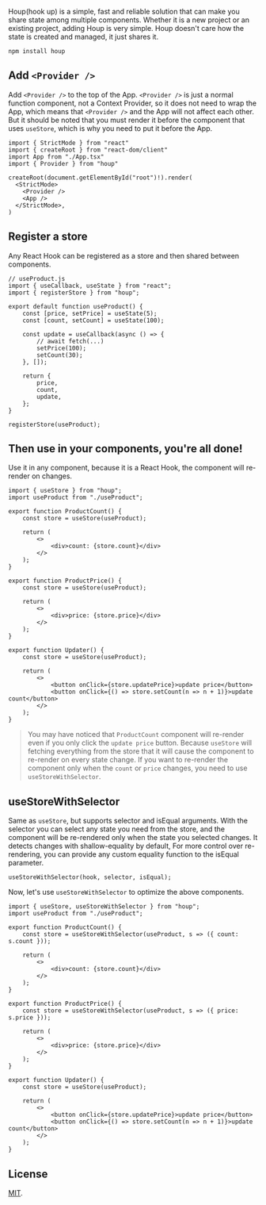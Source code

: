 Houp(hook up) is a simple, fast and reliable solution that can make you share state among multiple components. Whether it is a new project or an existing project, adding Houp is very simple. Houp doesn't care how the state is created and managed, it just shares it.

```
npm install houp
```

## Add `<Provider />`

Add `<Provider />` to the top of the App. `<Provider />` is just a normal function component, not a Context Provider, so it does not need to wrap the App, which means that `<Provider />` and the App will not affect each other. But it should be noted that you must render it before the component that uses `useStore`, which is why you need to put it before the App.

``` tsx
import { StrictMode } from "react"
import { createRoot } from "react-dom/client"
import App from "./App.tsx"
import { Provider } from "houp"

createRoot(document.getElementById("root")!).render(
  <StrictMode>
    <Provider />
    <App />
  </StrictMode>,
)

```

## Register a store

Any React Hook can be registered as a store and then shared between components.

``` tsx
// useProduct.js
import { useCallback, useState } from "react";
import { registerStore } from "houp";

export default function useProduct() {
    const [price, setPrice] = useState(5);
    const [count, setCount] = useState(100);

    const update = useCallback(async () => {
        // await fetch(...)
        setPrice(100);
        setCount(30);
    }, []);

    return {
        price,
        count,
        update,
    };
}

registerStore(useProduct);
```

## Then use in your components, you're all done!

Use it in any component, because it is a React Hook, the component will re-render on changes.

``` tsx
import { useStore } from "houp";
import useProduct from "./useProduct";

export function ProductCount() {
    const store = useStore(useProduct);

    return (
        <>
            <div>count: {store.count}</div>
        </>
    );
}

export function ProductPrice() {
    const store = useStore(useProduct);

    return (
        <>
            <div>price: {store.price}</div>
        </>
    );
}

export function Updater() {
    const store = useStore(useProduct);

    return (
        <>
            <button onClick={store.updatePrice}>update price</button>
            <button onClick={() => store.setCount(n => n + 1)}>update count</button>
        </>
    );
}
```

> You may have noticed that `ProductCount` component will re-render even if you only click the `update price` button. Because `useStore` will fetching everything from the store that it will cause the component to re-render on every state change. If you want to re-render the component only when the `count` or `price` changes, you need to use `useStoreWithSelector`.

## useStoreWithSelector

Same as `useStore`, but supports selector and isEqual arguments. With the selector you can select any state you need from the store, and the component will be re-rendered only when the state you selected changes. It detects changes with shallow-equality by default, For more control over re-rendering, you can provide any custom equality function to the isEqual parameter.

``` tsx
useStoreWithSelector(hook, selector, isEqual);
```

Now, let's use `useStoreWithSelector` to optimize the above components.

``` tsx
import { useStore, useStoreWithSelector } from "houp";
import useProduct from "./useProduct";

export function ProductCount() {
    const store = useStoreWithSelector(useProduct, s => ({ count: s.count }));

    return (
        <>
            <div>count: {store.count}</div>
        </>
    );
}

export function ProductPrice() {
    const store = useStoreWithSelector(useProduct, s => ({ price: s.price }));

    return (
        <>
            <div>price: {store.price}</div>
        </>
    );
}

export function Updater() {
    const store = useStore(useProduct);

    return (
        <>
            <button onClick={store.updatePrice}>update price</button>
            <button onClick={() => store.setCount(n => n + 1)}>update count</button>
        </>
    );
}
```

## License

[MIT](LICENSE).